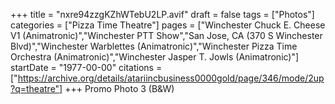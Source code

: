 +++
title = "nxre94zzgKZhWTebU2LP.avif"
draft = false
tags = ["Photos"]
categories = ["Pizza Time Theatre"]
pages = ["Winchester Chuck E. Cheese V1 (Animatronic)","Winchester PTT Show","San Jose, CA (370 S Winchester Blvd)","Winchester Warblettes (Animatronic)","Winchester Pizza Time Orchestra (Animatronic)","Winchester Jasper T. Jowls (Animatronic)"]
startDate = "1977-00-00"
citations = ["https://archive.org/details/atariincbusiness0000gold/page/346/mode/2up?q=theatre"]
+++
Promo Photo 3 (B&W)
